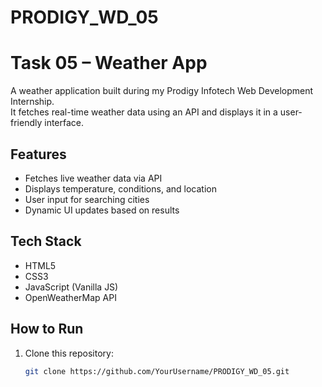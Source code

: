 # PRODIGY_WD_05
# Task 05 – Weather App

A weather application built during my Prodigy Infotech Web Development Internship.  
It fetches real-time weather data using an API and displays it in a user-friendly interface.

## Features
- Fetches live weather data via API
- Displays temperature, conditions, and location
- User input for searching cities
- Dynamic UI updates based on results

## Tech Stack
- HTML5
- CSS3
- JavaScript (Vanilla JS)
- OpenWeatherMap API

## How to Run
1. Clone this repository:
   ```bash
   git clone https://github.com/YourUsername/PRODIGY_WD_05.git

